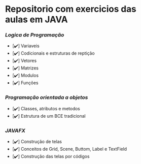 # Repositorio com exercicios das aulas em JAVA

### *_Logica de Programação_*
- [:heavy_check_mark:] Variaveis
- [:heavy_check_mark:] Codicionais e estruturas de reptição
- [:heavy_check_mark:] Vetores
- [:heavy_check_mark:] Matrizes
- [:heavy_check_mark:] Modulos
- [:heavy_check_mark:] Funções 
 
### *_Programação orientada a objetos_*
- [:heavy_check_mark:] Classes, atributos e metodos
- [:heavy_check_mark:] Estrutura de um BCE tradicional

### *_JAVAFX_*
- [:heavy_check_mark:] Construção de telas
- [:heavy_check_mark:] Conceitos de Grid, Scene, Buttom, Label e TextField
- [:heavy_check_mark:] Construção das telas por códigos  

